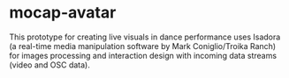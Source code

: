 # mocap-avatar
This prototype for creating live visuals in dance performance uses Isadora (a real-time media manipulation software by Mark Coniglio/Troika Ranch) for images processing and interaction design with incoming data streams (video and OSC data).
